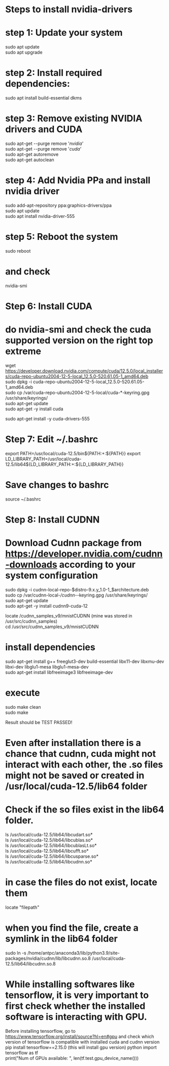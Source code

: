 # Steps to install nvidia-drivers  

# step 1: Update your system  
sudo apt update  
sudo apt upgrade  

# step 2: Install required dependencies:  
sudo apt install build-essential dkms    

# step 3: Remove existing NVIDIA drivers and CUDA    
sudo apt-get --purge remove '*nvidia*'  
sudo apt-get --purge remove '*cuda*'  
sudo apt-get autoremove  
sudo apt-get autoclean  


# step 4: Add Nvidia PPa and install nvidia driver    
sudo add-apt-repository ppa:graphics-drivers/ppa  
sudo apt update  
sudo apt install nvidia-driver-555  

# step 5:  Reboot the system  
sudo reboot  
# and check
nvidia-smi  


# Step 6: Install CUDA  
# do nvidia-smi and check the cuda supported version on the right top extreme  
wget https://developer.download.nvidia.com/compute/cuda/12.5.0/local_installers/cuda-repo-ubuntu2004-12-5-local_12.5.0-520.61.05-1_amd64.deb  
sudo dpkg -i cuda-repo-ubuntu2004-12-5-local_12.5.0-520.61.05-1_amd64.deb  
sudo cp /var/cuda-repo-ubuntu2004-12-5-local/cuda-*-keyring.gpg /usr/share/keyrings/  
sudo apt-get update  
sudo apt-get -y install cuda  

sudo apt-get install -y cuda-drivers-555  

# Step 7: Edit ~/.bashrc  
export PATH=/usr/local/cuda-12.5/bin${PATH:+:${PATH}}  
export LD_LIBRARY_PATH=/usr/local/cuda-12.5/lib64${LD_LIBRARY_PATH:+:${LD_LIBRARY_PATH}}  

# Save changes to bashrc
source ~/.bashrc  

# Step 8: Install CUDNN

# Download Cudnn package from https://developer.nvidia.com/cudnn-downloads according to your system configuration  

sudo dpkg -i cudnn-local-repo-$distro-9.x.y_1.0-1_$architecture.deb  
sudo cp /var/cudnn-local-*/cudnn-*-keyring.gpg /usr/share/keyrings/  
sudo apt-get update  
sudo apt-get -y install cudnn9-cuda-12  

locate /cudnn_samples_v9/mnistCUDNN (mine was stored in /usr/src/cudnn_samples)  
cd /usr/src/cudnn_samples_v9/mnistCUDNN  

# install dependencies
sudo apt-get install g++ freeglut3-dev build-essential libx11-dev libxmu-dev libxi-dev libglu1-mesa libglu1-mesa-dev  
sudo apt-get install libfreeimage3 libfreeimage-dev  

# execute
sudo make clean  
sudo make  

Result should be TEST PASSED!  


# Even after installation there is a chance that cudnn, cuda might not interact with each other, the .so files might not be saved or created in /usr/local/cuda-12.5/lib64 folder
# Check if the so files exist in the lib64 folder. 

ls /usr/local/cuda-12.5/lib64/libcudart.so*  
ls /usr/local/cuda-12.5/lib64/libcublas.so*  
ls /usr/local/cuda-12.5/lib64/libcublasLt.so*  
ls /usr/local/cuda-12.5/lib64/libcufft.so*  
ls /usr/local/cuda-12.5/lib64/libcusparse.so*  
ls /usr/local/cuda-12.5/lib64/libcudnn.so*  

# in case the files do not exist, locate them

locate "filepath"  

# when you find the file, create a symlink in the lib64 folder
sudo ln -s /home/antpc/anaconda3/lib/python3.9/site-packages/nvidia/cudnn/lib/libcudnn.so.8 /usr/local/cuda-12.5/lib64/libcudnn.so.8  

# While installing softwares like tensorflow, it is very important to first check whether the installed software is interacting with GPU. 
Before installing tensorflow, go to https://www.tensorflow.org/install/source?hl=en#gpu and check which version of tensorflow is compatible with installed cuda and cudnn version  
pip install tensorflow==2.15.0 (this will install gpu version)
python
import tensorflow as tf  
print("Num of GPUs available: ", len(tf.test.gpu_device_name()))  
